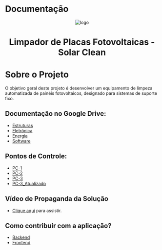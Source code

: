 # Documentação

<div align="center">
  <img src="https://i.imgur.com/Mdb1j7H.png" alt="logo">
</div>

<h1 align="center">Limpador de Placas Fotovoltaicas - Solar Clean </h1>

# Sobre o Projeto

O objetivo geral deste projeto é desenvolver um equipamento de limpeza automatizada de painéis fotovoltaicos, designado para sistemas de suporte fixo.

## Documentação no Google Drive:

- [Estruturas](https://drive.google.com/drive/folders/1sjrqdagxNHUAlR215FlpisD68Gp0EYHY?usp=sharing)
- [Eletrônica](https://drive.google.com/drive/folders/1W6-CC67ipCCwKNwltaW4aP5EdV-oMBbi?usp=sharing)
- [Energia](https://drive.google.com/drive/folders/11b92kM0_Vxac6ZsHu4O8L-gVE25fkDEo?usp=sharing)
- [Software](https://drive.google.com/drive/folders/1sgEMgCoGRIjZYsVx-No87HEnNyn6Zjgb?usp=sharing)

## Pontos de Controle:

- [PC-1](https://drive.google.com/file/d/1Le9CUrsN9T5-e0F1-vUeB0wTR3kGSd6s/view?usp=sharing)
- [PC-2](https://drive.google.com/file/d/1QvK3sanlIEGjMUwoRRJGxX9GNoT7hZ9s/view?usp=sharing)
- [PC-3](https://drive.google.com/file/d/1rStVIZR89BFd1R2VJryRtdmfiZX-3vgZ/view?usp=sharing)
- [PC-3_Atualizado](https://drive.google.com/file/d/1cEl1WZt96kWE3p4jl6i4113Na-jEI4r6/view?usp=sharing)

##  Vídeo de Propaganda da Solução

- [Clique aqui](https://youtu.be/HUx6tFeA9_8) para assistir.

## Como contribuir com a aplicação?

- [Backend](https://github.com/PI2-Grupo4/Back-end) <br>
- [Frontend](https://github.com/PI2-Grupo4/Front-end)
